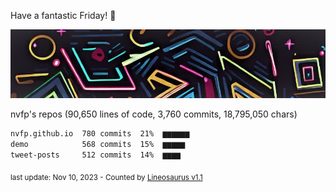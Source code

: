Have a fantastic Friday! 🌹

![banner](https://github.com/nvfp/nvfp/raw/main/assets/banner.jpg)

nvfp's repos (90,650 lines of code, 3,760 commits, 18,795,050 chars)

```txt
nvfp.github.io  780 commits  21%  ▆▆▆▆▆▆
demo            568 commits  15%  ▆▆▆▆▆
tweet-posts     512 commits  14%  ▆▆▆▆
```

<sub>last update: Nov 10, 2023 - Counted by [Lineosaurus v1.1](https://github.com/Lineosaurus/Lineosaurus)</sub>